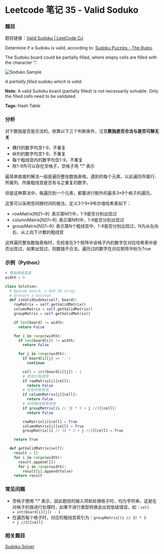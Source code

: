 # Leetcode 笔记 35 - Valid Soduko

### 题目

题目链接：[Valid Sudoku | LeetCode OJ](https://oj.leetcode.com/problems/valid-sudoku/)

Determine if a Sudoku is valid, according to:  [Sudoku Puzzles - The Rules](http://sudoku.com.au/TheRules.aspx).

The Sudoku board could be partially filled, where empty cells are filled with the character **'.'**.

![Soduko Sample](http://upload.wikimedia.org/wikipedia/commons/thumb/f/ff/Sudoku-by-L2G-20050714.svg/250px-Sudoku-by-L2G-20050714.svg.png)

*A partially filled sudoku which is valid.*

**Note:**
A valid Sudoku board (partially filled) is not necessarily solvable. Only the filled cells need to be validated.

**Tags:** Hash Table

### 分析

对于数独是否是合法的，依靠以下三个判断条件，注意**数独是否合法与是否可解无关**

+ 横行的数字均含1-9，不重复
+ 纵列的数字均含1-9，不重复
+ 每个粗线宫内的数字均含1-9，不重复
+ 除1-9外可以存在空格子，空格子用 **“.”** 表示

最简单直接的解法一般是遍历整张数独表格，遇到的每个元素，以此遍历所属行、所属列、所属粗线宫是否有与之重复的数字。

但是这种算法中，每遍历到一个元素，都要进行额外的最多3*9个格子的遍历。

这里可以采用空间换时间的做法，定义3个9*9布尔值哈希表如下：

+ rowMatrix[N][1~9]: 表示第N行中，1-9是否分别出现过
+ columnMatrix[N][1~9]: 表示第N列中，1-9是否分别出现过
+ groupMatrix[N][1~9]: 表示第N个粗线宫中，1-9是否分别出现过，N为从左向右、从上向下计数的粗线宫

这样遍历整张数独表格时，先检查在3个矩阵中该格子内的数字在对应哈希表中是否出现过，如果出现过，则数独不合法。遍历过的数字在对应矩阵中标为True

### 示例（Python）

```python
# 数独表格宽度
width = 9

class Solution:
  # @param board, a 9x9 2D array
  # @return a boolean
  def isValidSudoku(self, board):
    rowMatrix = self.getValidMatrix()
    columnMatrix = self.getValidMatrix()
    groupMatrix = self.getValidMatrix()

    if len(board) != width:
      return False

    for i in range(width):
      if len(board[i]) != width:
        return False

      for j in range(width):
        if board[i][j] == '.':
          continue

        cell = int(board[i][j]) - 1
        # 检验行有效性
        if rowMatrix[i][cell]:
          return False
        # 检验列有效性
        if columnMatrix[j][cell]:
          return False
        # 检验粗线宫有效性
        if groupMatrix[(i // 3) * 3 + j //3][cell]:
          return False

        rowMatrix[i][cell] = True
        columnMatrix[j][cell] = True
        groupMatrix[(i // 3) * 3 + j //3][cell] = True

    return True

  def getValidMatrix(self):
    result = []
    for i in range(width):
      result.append([])
      for j in range(width):
        result[i].append(False)
    return result
```
### 常见问题

+ 空格子使用 **“.”** 表示，因此题目的输入项和处理格子时，均为字符串，这是在对格子的值进行处理时，如果不进行类型转换会出现低级错误，如：<code>cell = int(board[i][j]) - 1</code>
+ 在遍历每个格子时，对应的粗线宫索引为：<code>groupMatrix[(i // 3) * 3 + j //3][cell]</code>

### 相关题目

[Sudoku Solver](036.Sudoku.solver.md)
